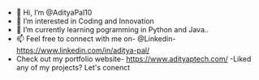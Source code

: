- 👋 Hi, I’m @AdityaPal10
- 👀 I’m interested in Coding and Innovation
- 🌱 I’m currently learning pogramming in Python and Java..
- 📫 Feel free to connect with me on- @Linkedin- https://www.linkedin.com/in/aditya-pal/
- Check out my portfolio website- https://www.adityaptech.com/ 
-Liked any of my projects? Let's conenct
